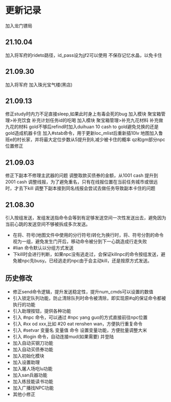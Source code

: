 # 更新记录
加入龙门镖局
## 21.10.04
加入将军府的rideto路径，id_pass设为jjf2可以使用
不保存记忆水晶，以免卡住
## 21.09.30
加入将军府
加入珠光宝气楼(黑店)
## 21.09.13
修正study时内力不足直接sleep,如果此时身上有毒会死的bug
加入模块 聚宝箱管理>补充饮食 补充计划任务id的吃喝
加入模块 聚宝箱管理>补充九花材料 补充做九花的材料
gold不够后refind时加入duihuan 10 cash to gold避免兑换的还是gold造成机器卡住
加入#stab命令，用于更新loc_mlist后重新插10lv
地图加入鲁班e的村长家，并将最大定位步数从5提升到8,减少被卡住的概率
qz和gm部分npc位置修正

## 21.09.03
修正下副本不修理主武器的问题
调整取款买债券的金额，从1001 cash 提升到2001 cash
调整线报，为了避免重名，只有在线报位置在当前任务城市或很远时，才去下kill
调整下副本接到同名线报会尝试去做任务导致副本卡住的问题
## 21.08.30

引入按组发送，发组发送指命令会等到有足够发送空间一次性发送出去，避免因为当前心跳的发送空间不够被拆成多次发送。

* 在将、符号(地图文件中使用的分行符号)转化为换行时，将、符号分割的命令视为一组，避免发生门开后，移动命令被分到下一心跳造成行走失败
* #lian 命令默认以分组方式发送
* 下kill时会进行判断，如果npc没有逃走过，会保证killnpc的命令按组发送，避免被npc先busy。已经逃走的npc由于会主动kill，还是按原方式发送。

## 历史修改

* 修正send命令逻辑，提升发送稳定性，提升num_cmds可以设置的数值
* 引入锁定队列功能，防止清除队列时命令被清除，即实现原#q的保证命令都被执行的功能
* 引入助理按钮，提供各种功能
* 引入 #npc 命令，可以通过 #npc yang guo的方式直接前往npc位置
* 引入 #xx od xxx,比如 #20 eat renshen wan，方便执行重复命令
* 引入 #setvar 变量名 变量值 命令 设置变量功能，方便批量调整大米
* 引入 #login 命令，自动连接mud(如果需要) 并登陆
* 加入自动买钢刀功能
* 加入自动买债券功能
* 加入初始化模块
* 加入设置助理
* 加入屠人场吃lu功能
* 加入san兵器功能
* 加入练技能读书功能
* 加入广播找NPC功能
* 其他小修正
